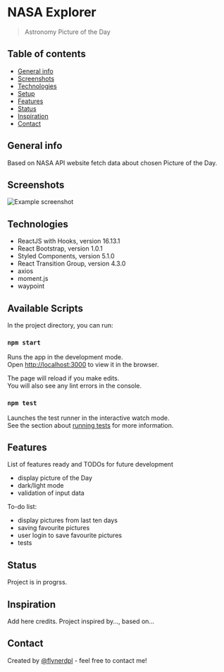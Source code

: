 # NASA Explorer
> Astronomy Picture of the Day

## Table of contents
* [General info](#general-info)
* [Screenshots](#screenshots)
* [Technologies](#technologies)
* [Setup](#available-scripts)
* [Features](#features)
* [Status](#status)
* [Inspiration](#inspiration)
* [Contact](#contact)

## General info
Based on NASA API website fetch data about chosen Picture of the Day. 

## Screenshots
![Example screenshot](./img/screenshot.png)

## Technologies
* ReactJS with Hooks, version 16.13.1
* React Bootstrap, version 1.0.1
* Styled Components, version 5.1.0
* React Transition Group, version 4.3.0
* axios
* moment.js
* waypoint

## Available Scripts

In the project directory, you can run:

### `npm start`

Runs the app in the development mode.<br />
Open [http://localhost:3000](http://localhost:3000) to view it in the browser.

The page will reload if you make edits.<br />
You will also see any lint errors in the console.

### `npm test`

Launches the test runner in the interactive watch mode.<br />
See the section about [running tests](https://facebook.github.io/create-react-app/docs/running-tests) for more information.


## Features
List of features ready and TODOs for future development
* display picture of the Day
* dark/light mode
* validation of input data

To-do list:
* display pictures from last ten days
* saving favourite pictures
* user login to save favourite pictures
* tests

## Status
Project is in progrss.

## Inspiration
Add here credits. Project inspired by..., based on...

## Contact
Created by [@flynerdpl](https://www.flynerd.pl/) - feel free to contact me!


